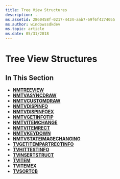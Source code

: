 ```yaml
---
title: Tree View Structures
description: .
ms.assetid: 2860458f-0217-4434-aab7-69f6f4274055
ms.author: windowssdkdev
ms.topic: article
ms.date: 05/31/2018
---
```


# Tree View Structures

## In This Section

-   [**NMTREEVIEW**](/windows/desktop/api/Commctrl/ns-commctrl-tagnmtreeviewa)
-   [**NMTVASYNCDRAW**](/windows/desktop/api/Commctrl/ns-commctrl-tagnmtvasyncdraw)
-   [**NMTVCUSTOMDRAW**](/windows/desktop/api/Commctrl/ns-commctrl-tagnmtvcustomdraw)
-   [**NMTVDISPINFO**](/windows/desktop/api/Commctrl/ns-commctrl-tagtvdispinfoa)
-   [**NMTVDISPINFOEX**](/windows/desktop/api/Commctrl/ns-commctrl-tagtvdispinfoexa)
-   [**NMTVGETINFOTIP**](/windows/desktop/api/Commctrl/ns-commctrl-tagnmtvgetinfotipa)
-   [**NMTVITEMCHANGE**](/windows/desktop/api/Commctrl/ns-commctrl-tagtvitemchange)
-   [**NMTVITEMRECT**](https://msdn.microsoft.com/en-us/library/Bb773428(v=VS.85).aspx)
-   [**NMTVKEYDOWN**](/windows/desktop/api/Commctrl/ns-commctrl-tagtvkeydown)
-   [**NMTVSTATEIMAGECHANGING**](/windows/desktop/api/Commctrl/ns-commctrl-tagnmtvstateimagechanging)
-   [**TVGETITEMPARTRECTINFO**](/windows/desktop/api/Commctrl/ns-commctrl-tagtvgetitempartrectinfo)
-   [**TVHITTESTINFO**](/windows/desktop/api/Commctrl/ns-commctrl-tagtvhittestinfo)
-   [**TVINSERTSTRUCT**](/windows/desktop/api/Commctrl/ns-commctrl-tagtvinsertstructa)
-   [**TVITEM**](/windows/desktop/api/Commctrl/ns-commctrl-tagtvitema)
-   [**TVITEMEX**](/windows/desktop/api/Commctrl/ns-commctrl-tagtvitemexa)
-   [**TVSORTCB**](/windows/desktop/api/Commctrl/ns-commctrl-tagtvsortcb)

 

 




